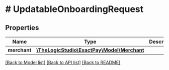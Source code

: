 # # UpdatableOnboardingRequest

## Properties

Name | Type | Description | Notes
------------ | ------------- | ------------- | -------------
**merchant** | [**\TheLogicStudio\ExactPay\Model\Merchant**](Merchant.md) |  | [optional]

[[Back to Model list]](../../README.md#models) [[Back to API list]](../../README.md#endpoints) [[Back to README]](../../README.md)
